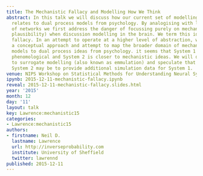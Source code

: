 ```yaml
---
title: The Mechanistic Fallacy and Modelling How We Think
abstract: In this talk we will discuss how our current set of modelling solutions
  relates to dual process models from psychology. By analogising with layered models
  of networks we first address the danger of focussing purely on mechanism (or biological
  plausibility) when discussion modelling in the brain. We term this idea the mechanistic
  fallacy. In an attempt to operate at a higher level of abstraction, we then take
  a conceptual approach and attempt to map the broader domain of mechanistic and phenomological
  models to dual process ideas from psychology. it seems that System 1 is closer to
  phenomological and System 2 is closer to mechanistic ideas. We will draw connections
  to surrogate modelling (also known as emmulation) and speculate that one role of
  System 2 may be to provide additional simulation data for System 1.
venue: NIPS Workshop on Statistical Methods for Understanding Neural Systems
ipynb: 2015-12-11-mechanistic-fallacy.ipynb
reveal: 2015-12-11-mechanistic-fallacy.slides.html
year: '2015'
month: 12
day: '11'
layout: talk
key: Lawrence:mechanistic15
categories:
- Lawrence:mechanistic15
authors:
- firstname: Neil D.
  lastname: Lawrence
  url: http://inverseprobability.com
  institute: University of Sheffield
  twitter: lawrennd
published: 2015-12-11
---
```

